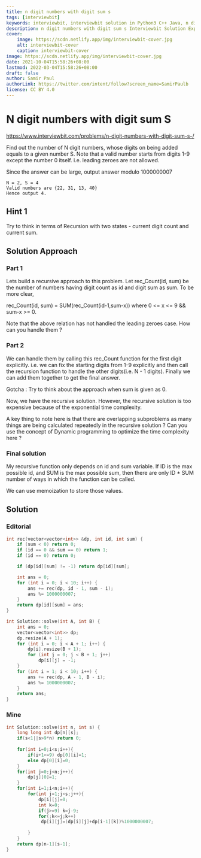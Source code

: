 ```yaml
---
title: n digit numbers with digit sum s
tags: [interviewbit]
keywords: interviewbit, interviewbit solution in Python3 C++ Java, n digit numbers with digit sum s solution
description: n digit numbers with digit sum s Interviewbit Solution Explained
cover:
    image: https://scdn.netlify.app/img/interviewbit-cover.jpg
    alt: interviewbit-cover
    caption: interviewbit-cover
image: https://scdn.netlify.app/img/interviewbit-cover.jpg
date: 2021-10-04T15:58:26+08:00
lastmod: 2022-03-04T15:58:26+08:00
draft: false
author: Samir Paul
authorLink: https://twitter.com/intent/follow?screen_name=SamirPaulb
license: CC BY 4.0
---
```


# N digit numbers with digit sum S

https://www.interviewbit.com/problems/n-digit-numbers-with-digit-sum-s-/


Find out the number of N digit numbers, whose digits on being added equals to a given number S. Note that a valid number starts from digits 1-9 except the number 0 itself. i.e. leading zeroes are not allowed.

Since the answer can be large, output answer modulo 1000000007

```
N = 2, S = 4 
Valid numbers are {22, 31, 13, 40} 
Hence output 4.
```

## Hint 1

Try to think in terms of Recursion with two states - current digit count and current sum.

## Solution Approach

### Part 1

Lets build a recursive approach to this problem. Let rec_Count(id, sum) be the number of numbers having digit count as id and digit sum as sum. To be more clear,

rec_Count(id, sum) = SUM(rec_Count(id-1,sum-x)) where 0 <= x <= 9 && sum-x >= 0. 

Note that the above relation has not handled the leading zeroes case. How can you handle them ?

### Part 2

We can handle them by calling this rec_Count function for the first digit explicitly. i.e. we can fix the starting digits from 1-9 explicitly and then call the recursion function to handle the other digits(i.e. N - 1 digits). Finally we can add them together to get the final answer.

Gotcha : Try to think about the approach when sum is given as 0.

Now, we have the recursive solution. However, the recursive solution is too expensive because of the exponential time complexity.

A key thing to note here is that there are overlapping subproblems as many things are being calculated repeatedly in the recursive solution ? Can you use the concept of Dynamic programming to optimize the time complexity here ?

### Final solution

My recursive function only depends on id and sum variable. If ID is the max possible id, and SUM is the max possible sum, then there are only ID * SUM number of ways in which the function can be called.

We can use memoization to store those values.


## Solution

### Editorial
```cpp
int rec(vector<vector<int>> &dp, int id, int sum) {
    if (sum < 0) return 0;
    if (id == 0 && sum == 0) return 1;
    if (id == 0) return 0;

    if (dp[id][sum] != -1) return dp[id][sum];

    int ans = 0;
    for (int i = 0; i < 10; i++) {
        ans += rec(dp, id - 1, sum - i);
        ans %= 1000000007;
    }
    return dp[id][sum] = ans;
}

int Solution::solve(int A, int B) {
    int ans = 0;
    vector<vector<int>> dp;
    dp.resize(A + 1);
    for (int i = 0; i < A + 1; i++) {
        dp[i].resize(B + 1);
        for (int j = 0; j < B + 1; j++)
            dp[i][j] = -1;
    }
    for (int i = 1; i < 10; i++) {
        ans += rec(dp, A - 1, B - i);
        ans %= 1000000007;
    }
    return ans;
}

```


### Mine

```cpp
int Solution::solve(int n, int s) {
    long long int dp[n][s];
    if(s<1||s>9*n) return 0;
    
    for(int i=0;i<s;i++){
        if(i+1<=9) dp[0][i]=1;
        else dp[0][i]=0;
    }
    for(int j=0;j<n;j++){
        dp[j][0]=1;
    }
    for(int i=1;i<n;i++){
        for(int j=1;j<s;j++){
            dp[i][j]=0;
            int k=0;
            if(j>=9) k=j-9;
            for(;k<=j;k++)
             dp[i][j]=(dp[i][j]+dp[i-1][k])%1000000007;
             
        }
    }
    return dp[n-1][s-1];
}
```

